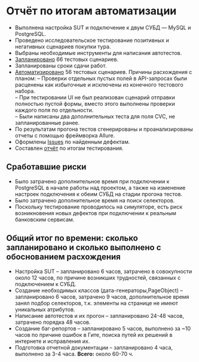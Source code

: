 # **Отчёт по итогам автоматизации**
- Выполнена настройка SUT и подключение к двум СУБД — MySQL и PostgreSQL.
- Проведено исследовательское тестирование позитивных и негативных сценариев покупки тура.
- Выбраны необходимые инструменты для написания автотестов.
- [Запланировано](https://github.com/Rbghero/Diploma/blob/main/documentation/Plan.md) 66 тестовых сценариев.
- Запланированы сроки сдачи работ.
- [Автоматизировано](https://github.com/Rbghero/Diploma/tree/main/src/test/java/ru/netology) 56 тестовых сценариев. Причины расхождения с планом:
  – Проверки отдельных пустых полей в API-запросах были расценены как избыточные и исключены из конечного тестового набора.  
  – При тестировании UI не был реализован сценарий отправки полностью пустой формы, вместо этого выполнены проверки каждого поля по отдельности.  
  – Были написаны два дополнительных теста для поля CVC, не запланированные ранее.
- По результатам прогона тестов сгенерированы и проанализированы отчеты с помощью фреймворка Allure.
- Оформлены [Issues](https://github.com/Rbghero/Diploma/issues) по найденным дефектам.
- Составлен [отчёт](https://github.com/Rbghero/Diploma/blob/main/documentation/Report.md) по итогам тестирования.

## **Сработавшие риски**
- Было затрачено дополнительное время при подключении к PostgreSQL в начале работы над проектом, а также на изменение настроек подключения к обеим СУБД на стадии прогона тестов.
- Было затрачено дополнительное время на поиск селекторов.
-  Поскольку тестирование проводилось на симуляторе, есть риск возникновения новых дефектов при подключении к реальным банковским сервисам.

## **Общий итог по времени: сколько запланировано и сколько выполнено с обоснованием расхождения**
- Настройка SUT – запланировано 6 часов, затрачено в совокупности около 12 часов, по причине возникших трудностей, связанных с подключением к СУБД.
- Создание необходимых классов (дата-генераторы,PageObject) – запланировано 6 часов, затрачено 9 часов, дополнительное время занял подбор селекторов, т.к. элементы на странице не имеют уникальных атрибутов.
- Написание автотестов и их прогон – запланировано 24-48 часов, затрачено порядка 48 часов.
- Создание баг-репортов –  запланировано 5 часов, выполнено за ~10 часов по причине ошибок в Гите, поиска путей их решений в интернете и исправления их.
- Подготовка отчетной документации – запланировано 4 часа, выполнено за 3-4 часа.
  **Всего:** около 60-70 ч.